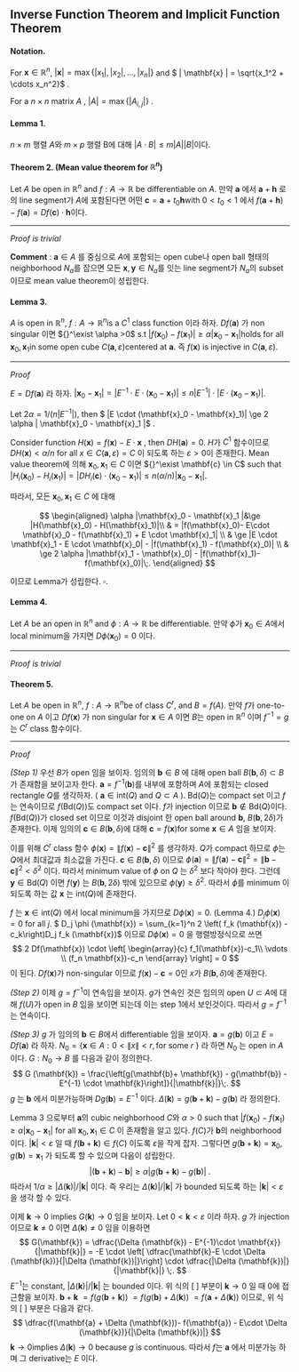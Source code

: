 Inverse Function Theorem and Implicit Function Theorem
---

#### Notation.

For $\mathbf{x} \in \mathbb{R}^n$, $|\mathbf{x}| =  \max\{|x_1|,\,|x_2|,\ldots,\,|x_n|\}$ and $ \| \mathbf{x} \|  = \sqrt{x_1^2 + \cdots x_n^2}$ .

For a $n \times n$ matrix $A$ , $|A| = \max \{|A_{i,\,j}|\}$ .



#### Lemma 1.

$n \times m​$ 행렬 $A​$와 $m \times p​$ 행렬 B에 대해 $|A \cdot B| \le m |A||B|​$ 이다.



#### Theorem 2. (Mean value theorem for $\mathbb{R}^n$)

Let $A​$ be open in $\mathbb{R}^n​$ and $f :A \rightarrow \mathbb{R}​$ be differentiable on $A​$. 만약 $\mathbf{a}​$ 에서 $\mathbf{a}+\mathbf{h}​$ 로의 line segment가 $A​$에 포함된다면 어떤 $\mathbf{c} = \mathbf{a} + t_0\mathbf{h}​$ with $0 < t_0 < 1​$ 에서 $f(\mathbf{a}+\mathbf{h}) - f(\mathbf{a}) = D f(\mathbf{c}) \cdot \mathbf{h}​$ 이다.

---

*Proof is trivial*



**Comment** : $\mathbf{a} \in A​$ 를 중심으로 $A​$에 포함되는 open cube나 open ball 형태의 neighborhood $N_a​$를 잡으면 모든 $\mathbf{x},\,\mathbf{y} \in N_a​$를 잇는 line segment가 $N_a​$의 subset이므로 mean value theorem이 성립한다.



#### Lemma 3.

$A​$ is open in $\mathbb{R}^n​$, $f: A \rightarrow \mathbb{R}^n​$ is a $C^1​$ class function 이라 하자. $D f (\mathbf{a})​$ 가 non singular 이면 ${}^\exist \alpha >0​$ s.t $|f(\mathbf{x}_0) - f(\mathbf{x}_1) | \ge \alpha | \mathbf{x}_0 - \mathbf{x}_1|​$ holds for all $\mathbf{x}_0,\,\mathbf{x}_1​$ in some open cube $C(\mathbf{a}, \,\varepsilon)​$ centered at $\mathbf{a}​$. 즉 $f (\mathbf{x})​$ is injective in $C( \mathbf{a}, \,\varepsilon)​$. 

---

*Proof*

$E = Df(\mathbf{a})$ 라 하자. $|\mathbf{x}_0 - \mathbf{x}_1| = |E^{-1}\cdot E \cdot (\mathbf{x}_0 - \mathbf{x}_1)| \le n |E^{-1}|\cdot |E \cdot (\mathbf{x}_0 - \mathbf{x}_1)|$.

Let $2\alpha = 1/ (n|E^{-1}|)$, then $ |E \cdot (\mathbf{x}_0 - \mathbf{x}_1)| \ge 2 \alpha  | \mathbf{x}_0 - \mathbf{x}_1 |$ .

Consider function $H (\mathbf{x}) = f(\mathbf{x}) - E \cdot \mathbf{x}$ , then $DH(\mathbf{a}) = 0$.  $H$가 $C^1$ 함수이므로 $DH(\mathbf{x}) < \alpha /n$ for all $x \in C(\mathbf{a}, \,\varepsilon) =C$ 이 되도록 하는 $\varepsilon > 0$이 존재한다.  Mean value theorem에 의해 $\mathbf{x}_0,\, \mathbf{x}_1 \in C$ 이면 ${}^\exist \mathbf{c} \in C$ such that $|H_i (\mathbf{x}_0) - H_i (\mathbf{x}_1) |= |DH_i(\mathbf{c})\cdot (\mathbf{x}_0 - \mathbf{x}_1)| \le n (\alpha/n)|\mathbf{x}_0 - \mathbf{x}_1|$.

따라서, 모든 $\mathbf{x}_0,\, \mathbf{x}_1 \in C$ 에 대해

$$
\begin{aligned}
\alpha |\mathbf{x}_0 - \mathbf{x}_1 |&\ge |H(\mathbf{x}_0) - H(\mathbf{x}_1)|\\
& = |f(\mathbf{x}_0)- E\cdot \mathbf{x}_0 - f(\mathbf{x}_1) + E \cdot \mathbf{x}_1| \\
& \ge |E \cdot \mathbf{x}_1 - E \cdot \mathbf{x}_0| - |f(\mathbf{x}_1) - f(\mathbf{x}_0)| \\
& \ge 2 \alpha |\mathbf{x}_1 - \mathbf{x}_0| - |f(\mathbf{x}_1)- f(\mathbf{x}_0)|\;.
\end{aligned}
$$

이므로 Lemma가 성립한다.     $\square$.



#### Lemma 4.

Let $A$ be an open in $\mathbb{R}^n$ and $\phi : A \rightarrow \mathbb{R}$ be differentiable. 만약 $\phi$가 $\mathbf{x}_0 \in A$에서 local minimum을 가지면 $D \phi (\mathbf{x}_0) = 0$ 이다.

---

*Proof is trivial*



#### Theorem 5.

Let $A​$ be open in $\mathbb{R}^n​$,  $f: A \rightarrow \mathbb{R}^n​$ be of class $C^r​$, and $B=f(A)​$. 만약 $f​$가 one-to-one on $A​$ 이고 $Df(\mathbf{x})​$ 가 non singular for $\mathbf{x} \in A​$ 이면 $B​$는 open in $\mathbb{R}^n​$ 이며 $f^{-1}=g​$  는 $C^r​$ class 함수이다.

---

*Proof*

*(Step 1)* 우선 $B​$가 open 임을 보이자. 임의의 $\mathbf{b} \in B​$ 에 대해 open ball $B(\mathbf{b},\, \delta) \subset B​$가 존재함을 보이고자 한다. $\mathbf{a} = f^{-1}(\mathbf{b})​$ 를 내부에 포함하며 $A​$에 포함되는 closed rectangle $Q​$를 생각하자. ( $\mathbf{a} \in \text{int} (Q)​$ and $Q \subset A​$ ). $\text{Bd}(Q)​$는 compact set 이고  $f​$는 연속이므로 $f(\text{Bd}(Q))​$도 compact set 이다. $f​$가 injection 이므로 $\mathbf{b} \not \in \text{Bd}(Q)​$ 이다. $f (\text{Bd}(Q))​$가 closed set 이므로 이것과 disjoint 한 open ball around $\mathbf{b}​$, $B(\mathbf{b},\,2\delta)​$ 가 존재한다. 이제 임의의 $\mathbf{c} \in B(\mathbf{b}, \, \delta)​$에 대해  $\mathbf{c} = f(\mathbf{x})​$ for some $\mathbf{x} \in A​$ 임을 보이자. 

이를 위해  $C^r$ class 함수 $\phi (\mathbf{x}) = \| f(\mathbf{x}) - \mathbf{c} \|^2$ 를 생각하자. $Q$가 compact 하므로 $\phi$는 $Q$에서 최대값과 최소값을 가진다. $\mathbf{c} \in B(\mathbf{b}, \,\delta)$ 이므로  $\phi(\mathbf{a}) = \| f(\mathbf{a}) - \mathbf{c} \|^2 = \| \mathbf{b} -\mathbf{c}\|^2 < \delta^2$ 이다. 따라서  minimum value of $\phi$ on $Q$ 는 $\delta^2$ 보다 작아야 한다. 그런데 $\mathbf{y} \in \text{Bd}(Q)$ 이면 $f(\mathbf{y})$ 는 $B(\mathbf{b},\,2 \delta)$ 밖에 있으므로 $\phi (\mathbf{y}) \ge \delta^2$. 따라서 $\phi$를  minimum 이 되도록 하는 값 $\mathbf{x}$ 는 $\text{int}(Q)$에 존재한다. 

$f$ 는 $\mathbf{x} \in \text{int}(Q)$ 에서 local minimum을 가지므로 $D\phi (\mathbf{x}) = 0$. (Lemma 4.)  $D_j \phi (\mathbf{x}) = 0$ for all $j$. 
$ D_j \phi (\mathbf{x}) = \sum_{k=1}^n 2 \left( f_k (\mathbf{x}) - c_k\right)D_j f_k (\mathbf{x})$ 이므로 $D \phi (\mathbf{x})=0$ 을 행렬방정식으로 쓰면 
$$
2 Df(\mathbf{x}) \cdot \left[ \begin{array}{c} f_1(\mathbf{x})-c_1\\ \vdots \\ (f_n \mathbf{x})-c_n  \end{array} \right]  = 0
$$
이 된다. $D f(\mathbf{x})$가 non-singular 이므로 $f (\mathbf{x}) - \mathbf{c} = 0$인 $x$가 $B(\mathbf{b},\, \delta)$에 존재한다.

*(Step 2)* 이제 $g=f^{-1}$이 연속임을 보이자. $g$가 연속인 것은 임의의 open $U \subset A$에 대해 $f (U)$가 open in $B$ 임을 보이면 되는데 이는 step 1에서 보인것이다. 따라서 $g = f^{-1}$는 연속이다.

*(Step 3)* $g$ 가 임의의 $\mathbf{b} \in B$에서 differentiable 임을 보이자. $\mathbf{a} = g(\mathbf{b})$ 이고 $E=Df(\mathbf{a})$ 라 하자. $N_0 = \{ \mathbf{x} \in A : 0 < \|x\|<r, \text{for some $r$ } \}$ 라 하면 $N_0$ 는  open in $A$ 이다. $G : N_0 \rightarrow B$ 를 다음과 같이 정의한다.
$$
G (\mathbf{k}) = \frac{\left[g(\mathbf{b}+ \mathbf{k}) - g(\mathbf{b}) - E^{-1} \cdot \mathbf{k}\right]}{|\mathbf{k}|}\;.
$$
$g$ 는 $\mathbf{b}$ 에서 미분가능하며 $D g(\mathbf{b}) = E^{-1}$ 이다. $\Delta (\mathbf{k}) = g(\mathbf{b}+\mathbf{k})-g(\mathbf{b})$ 라 정의한다. 

Lemma 3 으로부터 $\mathbf{a}$의  cubic neighborhood $C$와 $\alpha >0$ such that $|f(\mathbf{x}_0) - f(\mathbf{x}_1)  \ge \alpha |\mathbf{x}_0 - \mathbf{x}_1|$ for all $\mathbf{x}_0,\,\mathbf{x}_1 \in C$  이 존재함을 알고 있다. $f(C)$가 $\mathbf{b}$의 neighborhood 이다. $|\mathbf{k}| < \varepsilon$ 일 때 $f (\mathbf{b} + \mathbf{k}) \in f(C)$ 이도록 $\varepsilon$을 작게 잡자. 그렇다면 $g(\mathbf{b}+\mathbf{k}) = \mathbf{x}_0$, $g(\mathbf{b}) = \mathbf{x}_1$ 가 되도록 할 수 있으며 다음이 성립한다.
$$
|(\mathbf{b} + \mathbf{k})-\mathbf{b}| \ge \alpha | g(\mathbf{b}+\mathbf{k}) - g(\mathbf{b})|\;.
$$
따라서 $1/\alpha \ge |\Delta (\mathbf{k})|/|\mathbf{k}|$ 이다. 즉 우리는 $\Delta (\mathbf{k})|/|\mathbf{k}|$ 가 bounded 되도록 하는 $|\mathbf{k}|<\varepsilon$을 생각 할 수 있다.

이제 $\mathbf{k} \rightarrow 0$ implies $G(\mathbf{k}) \rightarrow 0$ 임을 보이자. Let $0 < \mathbf{k} < \varepsilon$ 이라 하자. $g$ 가 injection 이므로 $\mathbf{k} \ne 0$ 이면 $\Delta(\mathbf{k}) \ne 0$ 임을 이용하면 
$$
G(\mathbf{k}) = \dfrac{\Delta (\mathbf{k}) - E^{-1}\cdot \mathbf{x}}{|\mathbf{k}|} = -E \cdot \left[ \dfrac{\mathbf{k}-E \cdot \Delta (\mathbf{k})}{|\Delta (\mathbf{k})|}\right] \cdot \dfrac{|\Delta (\mathbf{k})|}{|\mathbf{k}|} \;.
$$
$E^{-1}$는 constant, $| \Delta(\mathbf{k})|/|\mathbf{k}|$ 는 bounded 이다. 위 식의 $[ \; ]$  부분이  $\mathbf{k} \rightarrow 0$ 일 때 $0$에 접근함을 보이자. $\mathbf{b}+\mathbf{k}$ $= f(g(\mathbf{b} + \mathbf{k}))$ $= f(g(\mathbf{b}) + \Delta (\mathbf{k}))$ $= f(\mathbf{a} + \Delta (\mathbf{k}))$ 이므로, 위 식의 $[\;]$ 부분은 다음과 같다.
$$
\dfrac{f(\mathbf{a} + \Delta (\mathbf{k}))- f(\mathbf{a}) - E\cdot \Delta (\mathbf{k})}{|\Delta (\mathbf{k})|}
$$
$\mathbf{k}\rightarrow 0 ​$ implies $\Delta (\mathbf{k}) \rightarrow 0​$ because $g​$ is continuous. 따라서 $f​$는 $\mathbf{a}​$ 에서 미분가능 하며 그 derivative는 $E​$ 이다.

 